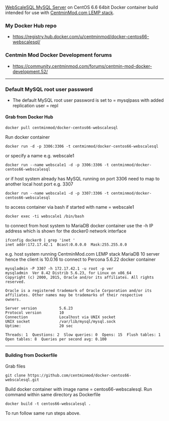 [WebScaleSQL MySQL Server](http://webscalesql.org/) on CentOS 6.6 64bit Docker container build intended for use with [CentminMod.com LEMP stack](http://centminmod.com). 

### My Docker Hub repo

* https://registry.hub.docker.com/u/centminmod/docker-centos66-webscalesql/

### Centmin Mod Docker Development forums

* https://community.centminmod.com/forums/centmin-mod-docker-development.52/

---
### Default MySQL root user password 

* The default MySQL root user password is set to = mysqlpass with added replication user = repl

#### Grab from Docker Hub

    docker pull centminmod/docker-centos66-webscalesql

Run docker container

    docker run -d -p 3306:3306 -t centminmod/docker-centos66-webscalesql

or specify a name e.g. webscale1

    docker run --name webscale1 -d -p 3306:3306 -t centminmod/docker-centos66-webscalesql

or if host system already has MySQL running on port 3306 need to map to another local host port e.g. 3307

    docker run --name webscale1 -d -p 3307:3306 -t centminmod/docker-centos66-webscalesql

to access container via bash if started with name = webscale1

    docker exec -ti webscale1 /bin/bash

to connect from host system to MariaDB docker container use the -h IP address which is shown for the docker0 network interface

    ifconfig docker0 | grep 'inet '
    inet addr:172.17.42.1  Bcast:0.0.0.0  Mask:255.255.0.0

e.g. host system running CentminMod.com LEMP stack MariaDB 10 server hence the client is 10.0.16 to connect to Percona 5.6.22 docker container

    mysqladmin -P 3307 -h 172.17.42.1 -u root -p ver
    mysqladmin  Ver 8.42 Distrib 5.6.23, for Linux on x86_64
    Copyright (c) 2000, 2015, Oracle and/or its affiliates. All rights reserved.
    
    Oracle is a registered trademark of Oracle Corporation and/or its
    affiliates. Other names may be trademarks of their respective
    owners.
    
    Server version          5.6.23
    Protocol version        10
    Connection              Localhost via UNIX socket
    UNIX socket             /var/lib/mysql/mysql.sock
    Uptime:                 20 sec
    
    Threads: 1  Questions: 2  Slow queries: 0  Opens: 15  Flush tables: 1  Open tables: 8  Queries per second avg: 0.100

---

#### Building from Dockerfile

Grab files

    git clone https://github.com/centminmod/docker-centos66-webscalesql.git

Build docker container with image name = centos66-webscalesql. Run command within same directory as Dockerfile

    docker build -t centos66-webscalesql .

To run follow same run steps above.

